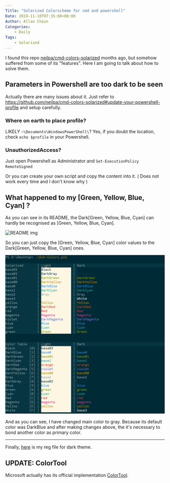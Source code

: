```yaml
---
Title: "Solarized Colorscheme for cmd and powershell"
Date: 2019-11-10T07:35:08+08:00
Author: Allan Chain
Categories:
    - Daily
Tags: 
    - Solarized
---
```


I found this repo [neilpa/cmd-colors-solarized](https://github.com/neilpa/cmd-colors-solarized) months ago, but somehow suffered from some of its "features". Here I am going to talk about how to solve them.

## Parameters in Powershell are too dark to be seen
Actually there are many issues about it. Just refer to <https://github.com/neilpa/cmd-colors-solarized#update-your-powershell-profile> and setup carefully.

### Where on earth to place profile?
LIKELY `~\Documents\WindowsPowerShell\`? Yes, if you doubt the location, check `echo $profile` in your Powershell.

### UnauthorizedAccess?
Just open Powershell as Administrator and `Set-ExecutionPolicy RemoteSigned`

Or you can create your own script and copy the content into it. ( Does not work every time and I don't know why )

## What happened to my [Green, Yellow, Blue, Cyan] ?
As you can see in its README, the Dark[Green, Yellow, Blue, Cyan] can hardly be recognised as [Green, Yellow, Blue, Cyan].

![README img](https://camo.githubusercontent.com/43a7488c8aca2ec54431b7427f0adcaf6b9642c9/68747470733a2f2f7261772e6769746875622e636f6d2f6e65696c70612f636d642d636f6c6f72732d736f6c6172697a65642f6d61737465722f506f7765725368656c6c2d6461726b2e706e67)

So you can just copy the [Green, Yellow, Blue, Cyan] color values to the Dark[Green, Yellow, Blue, Cyan] ones.

![my tone](cmd-color.png)

And as you can see, I have changed main color to gray. Because its default color was DarkBlue and after making changes above, the it's necessary to bond another color as primary color.

---

Finally, [here](/file/solarized-dark.reg) is my reg file for dark theme.

## UPDATE: ColorTool

Microsoft actually has its official implementation [ColorTool](https://github.com/Microsoft/Terminal/tree/master/src/tools/ColorTool).

